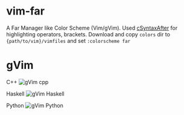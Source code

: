 # vim-far
A Far Manager like Color Scheme (Vim/gVim).
Used [cSyntaxAfter][vimorglink] for highlighting operators, brackets. Download and copy `colors` dir to `{path/to/vim}/vimfiles` and set `:colorscheme far`

# gVim
C++
![gVim cpp](https://raw.githubusercontent.com/ssjtux/vim-far/master/img/gui-cpp.png)

Haskell
![gVim Haskell](https://raw.githubusercontent.com/ssjtux/vim-far/master/img/gui-haskell.png)

Python
![gVim Python](https://raw.githubusercontent.com/ssjtux/vim-far/master/img/gui-python.png)

[vimorglink]: (https://www.vim.org/scripts/script.php?script_id=3265)